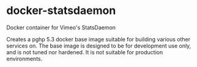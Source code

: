 docker-statsdaemon
==================

Docker container for Vimeo's StatsDaemon

Creates a pghp 5.3 docker base image suitable for building various other services on. The base image is designed to be for development use only, and is not tuned nor hardened. It is not suitable for production environments.
